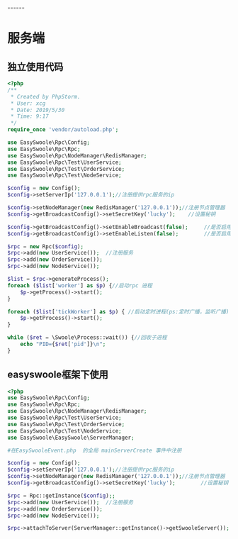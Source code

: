 <head>
     <title>EasySwoole Rpc|swoole Rpc|swoole 分布式|swoole 微服务|php 微服务|php Rpc</title>
     <meta name="keywords" content="EasySwoole Rpc|swoole Rpc|swoole 分布式|swoole 微服务|php 微服务|php Rpc"/>
     <meta name="description" content="EasySwoole Rpc|swoole Rpc|swoole 分布式|swoole 微服务|php 微服务|php Rpc"/>
</head>
---<head>---

# 服务端
## 独立使用代码
````php
<?php
/**
 * Created by PhpStorm.
 * User: xcg
 * Date: 2019/5/30
 * Time: 9:17
 */
require_once 'vendor/autoload.php';

use EasySwoole\Rpc\Config;
use EasySwoole\Rpc\Rpc;
use EasySwoole\Rpc\NodeManager\RedisManager;
use EasySwoole\Rpc\Test\UserService;
use EasySwoole\Rpc\Test\OrderService;
use EasySwoole\Rpc\Test\NodeService;

$config = new Config();
$config->setServerIp('127.0.0.1');//注册提供rpc服务的ip

$config->setNodeManager(new RedisManager('127.0.0.1'));//注册节点管理器
$config->getBroadcastConfig()->setSecretKey('lucky');    //设置秘钥

$config->getBroadcastConfig()->setEnableBroadcast(false);     //是否启用广播    (ps:使用redis节点可以关闭)
$config->getBroadcastConfig()->setEnableListen(false);        //是否启用监听广播(ps:使用redis节点可以关闭)

$rpc = new Rpc($config);
$rpc->add(new UserService());  //注册服务
$rpc->add(new OrderService());
$rpc->add(new NodeService());

$list = $rpc->generateProcess();   
foreach ($list['worker'] as $p) {//启动rpc 进程
    $p->getProcess()->start();
}

foreach ($list['tickWorker'] as $p) { //启动定时进程(ps:定时广播，监听广播)
    $p->getProcess()->start();
}

while ($ret = \Swoole\Process::wait()) {//回收子进程
    echo "PID={$ret['pid']}\n";
}
````
## easyswoole框架下使用

````php
<?php
use EasySwoole\Rpc\Config;
use EasySwoole\Rpc\Rpc;
use EasySwoole\Rpc\NodeManager\RedisManager;
use EasySwoole\Rpc\Test\UserService;
use EasySwoole\Rpc\Test\OrderService;
use EasySwoole\Rpc\Test\NodeService;
use EasySwoole\EasySwoole\ServerManager;

#在EasySwooleEvent.php  的全局 mainServerCreate 事件中注册

$config = new Config();
$config->setServerIp('127.0.0.1');//注册提供rpc服务的ip
$config->setNodeManager(new RedisManager('127.0.0.1'));//注册节点管理器
$config->getBroadcastConfig()->setSecretKey('lucky');        //设置秘钥        

$rpc = Rpc::getInstance($config);;
$rpc->add(new UserService());  //注册服务
$rpc->add(new OrderService());
$rpc->add(new NodeService());

$rpc->attachToServer(ServerManager::getInstance()->getSwooleServer());

````



